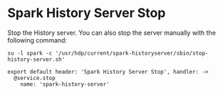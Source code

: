 
# Spark History Server Stop

Stop the History server. You can also stop the server manually with the
following command:

```
su -l spark -c '/usr/hdp/current/spark-historyserver/sbin/stop-history-server.sh'
```

    export default header: 'Spark History Server Stop', handler: ->
      @service.stop
        name: 'spark-history-server'
